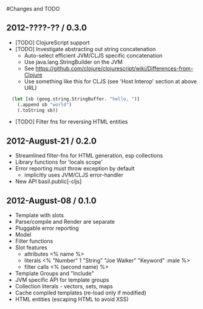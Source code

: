 #Changes and TODO


## 2012-????-?? / 0.3.0

* [TODO] ClojureScript support
* [TODO] Investigate abstracting out string concatenation
  * Auto-select efficient JVM/CLJS specific concatenation
  * Use java.lang.StringBuilder on the JVM
  * See https://github.com/clojure/clojurescript/wiki/Differences-from-Clojure
  * Use something like this for CLJS (see 'Host Interop' section at above URL)

```clojure
  (let [sb (goog.string.StringBuffer. "hello, ")]
    (.append sb "world")
    (.toString sb))
```

* [TODO] Filter fns for reversing HTML entities


## 2012-August-21 / 0.2.0

* Streamlined filter-fns for HTML generation, esp collections
* Library functions for 'locals scope'
* Error reporting must throw exception by default
  * implicitly uses JVM/CLJS error-handler
* New API basil.public[-cljs]


## 2012-August-08 / 0.1.0

* Template with slots
* Parse/compile and Render are separate
* Pluggable error reporting
* Model
* Filter functions
* Slot features
    * attributes   <% name %>
    * literals     <% "Number" 1 "String" "Joe Walker" "Keyword" :male %>
    * filter calls <% (second name) %>
* Template Groups and "Include"
* JVM specific API for template groups
* Collection literals - vectors, sets, maps
* Cache compiled templates (re-load only if modified)
* HTML entities (escaping HTML to avoid XSS)
